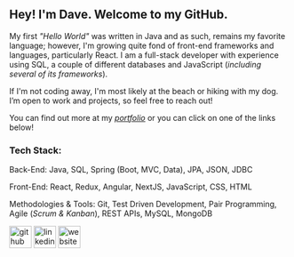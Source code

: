 ## Hey! I'm Dave. Welcome to my GitHub.

My first _"Hello World"_ was written in Java and as such, remains my favorite language; however, I'm growing quite fond of front-end frameworks and languages, particularly React. I am a full-stack developer with experience using SQL, a couple of different databases and JavaScript (_including several of its frameworks_). 

If I'm not coding away, I'm most likely at the beach or hiking with my dog. I’m open to work and projects, so feel free to reach out!

You can find out more at my [_portfolio_](https://dave-estrada.com/) or you can click on one of the links below!

### Tech Stack:

Back-End:
Java, SQL, Spring (Boot, MVC, Data), JPA, JSON, JDBC

Front-End: 
React, Redux, Angular, NextJS, JavaScript, CSS, HTML

Methodologies & Tools:
Git, Test Driven Development, Pair Programming, Agile (_Scrum & Kanban_), REST APIs, MySQL, MongoDB


[<img src='https://cdn.jsdelivr.net/npm/simple-icons@3.0.1/icons/github.svg' alt='github' height='40'>](https://github.com/David-EstradaSD) [<img src='https://cdn.jsdelivr.net/npm/simple-icons@3.0.1/icons/linkedin.svg' alt='linkedin' height='40'>](https://www.linkedin.com/in/https://www.linkedin.com/in/dave-estrada//)  [<img src='https://cdn.jsdelivr.net/npm/simple-icons@3.0.1/icons/icloud.svg' alt='website' height='40'>](https://dave-estrada.com/)  
<!-- 
[![David's GitHub stats](https://github-readme-stats.vercel.app/api?username=David-EstradaSD&theme=tokyonight&show_icons=true)](https://github.com/David-EstradaSD/github-readme-stats) -->
